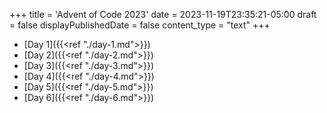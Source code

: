 +++
title = 'Advent of Code 2023'
date = 2023-11-19T23:35:21-05:00
draft = false
displayPublishedDate = false
content_type = "text"
+++


 - [Day 1]({{<ref "./day-1.md">}})
 - [Day 2]({{<ref "./day-2.md">}})
 - [Day 3]({{<ref "./day-3.md">}})
 - [Day 4]({{<ref "./day-4.md">}})
 - [Day 5]({{<ref "./day-5.md">}})
 - [Day 6]({{<ref "./day-6.md">}})
